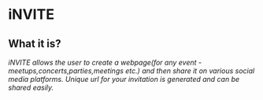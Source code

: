 # iNVITE

## What it is?

*iNVITE allows the user to create a webpage(for any event - meetups,concerts,parties,meetings etc.) and then share it on various social media 
platforms. Unique url for your invitation is generated and can be shared easily.*

